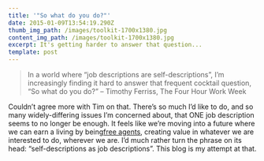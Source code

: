 ```yaml
---
title: '"So what do you do?"'
date: 2015-01-09T13:54:19.290Z
thumb_img_path: /images/toolkit-1700x1380.jpg
content_img_path: /images/toolkit-1700x1380.jpg
excerpt: It's getting harder to answer that question...
template: post
---
```

> In a world where “job descriptions are self-descriptions”, I’m increasingly finding it hard to answer that frequent cocktail question, “So what do you do?” – Timothy Ferriss, The Four Hour Work Week

Couldn’t agree more with Tim on that. There’s so much I’d like to do, and so many widely-differing issues I’m concerned about, that ONE job description seems to no longer be enough. It feels like we’re moving into a future where we can earn a living by being[free agents](http://www.amazon.com/Free-Agent-Nation-Working-Yourself/dp/0446678791 "Free Agent Nation by Daniel Pink"), creating value in whatever we are interested to do, wherever we are. I’d much rather turn the phrase on its head: “self-descriptions as job descriptions”. This blog is my attempt at that.
